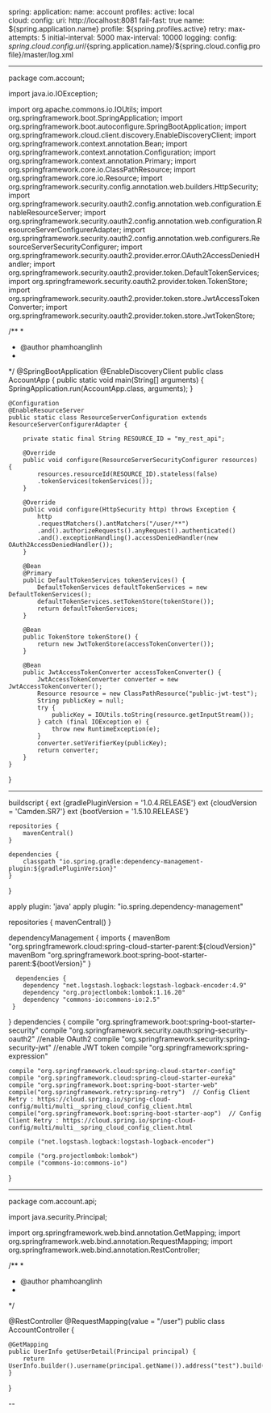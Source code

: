spring:
  application:
    name: account
  profiles:
    active: local  
  cloud: 
    config: 
      uri: http://localhost:8081
      fail-fast: true
      name: ${spring.application.name}
      profile: ${spring.profiles.active}
      retry: 
        max-attempts: 5
        initial-interval: 5000
        max-interval: 10000
logging:
  config: ${spring.cloud.config.uri}/${spring.application.name}/${spring.cloud.config.profile}/master/log.xml


----------


package com.account;

import java.io.IOException;

import org.apache.commons.io.IOUtils;
import org.springframework.boot.SpringApplication;
import org.springframework.boot.autoconfigure.SpringBootApplication;
import org.springframework.cloud.client.discovery.EnableDiscoveryClient;
import org.springframework.context.annotation.Bean;
import org.springframework.context.annotation.Configuration;
import org.springframework.context.annotation.Primary;
import org.springframework.core.io.ClassPathResource;
import org.springframework.core.io.Resource;
import org.springframework.security.config.annotation.web.builders.HttpSecurity;
import org.springframework.security.oauth2.config.annotation.web.configuration.EnableResourceServer;
import org.springframework.security.oauth2.config.annotation.web.configuration.ResourceServerConfigurerAdapter;
import org.springframework.security.oauth2.config.annotation.web.configurers.ResourceServerSecurityConfigurer;
import org.springframework.security.oauth2.provider.error.OAuth2AccessDeniedHandler;
import org.springframework.security.oauth2.provider.token.DefaultTokenServices;
import org.springframework.security.oauth2.provider.token.TokenStore;
import org.springframework.security.oauth2.provider.token.store.JwtAccessTokenConverter;
import org.springframework.security.oauth2.provider.token.store.JwtTokenStore;

/**
 * 
 * @author phamhoanglinh
 *
 */
@SpringBootApplication
@EnableDiscoveryClient
public class AccountApp {
	public static void main(String[] arguments) {
        SpringApplication.run(AccountApp.class, arguments);
    }
	
	@Configuration
	@EnableResourceServer
	public static class ResourceServerConfiguration extends ResourceServerConfigurerAdapter {
	 
	    private static final String RESOURCE_ID = "my_rest_api";
	     
	    @Override
	    public void configure(ResourceServerSecurityConfigurer resources) {
	        resources.resourceId(RESOURCE_ID).stateless(false)
	        .tokenServices(tokenServices());
	    }
	 
	    @Override
	    public void configure(HttpSecurity http) throws Exception {
	    	http
			.requestMatchers().antMatchers("/user/**")
			.and().authorizeRequests().anyRequest().authenticated()
			.and().exceptionHandling().accessDeniedHandler(new OAuth2AccessDeniedHandler());
	    }
	    
	    @Bean
	    @Primary
	    public DefaultTokenServices tokenServices() {
	        DefaultTokenServices defaultTokenServices = new DefaultTokenServices();
	        defaultTokenServices.setTokenStore(tokenStore());
	        return defaultTokenServices;
	    }
	    
	    @Bean
	    public TokenStore tokenStore() {
	        return new JwtTokenStore(accessTokenConverter());
	    }
	    
	    @Bean
	    public JwtAccessTokenConverter accessTokenConverter() {
	        JwtAccessTokenConverter converter = new JwtAccessTokenConverter();
	        Resource resource = new ClassPathResource("public-jwt-test");
	        String publicKey = null;
	        try {
	            publicKey = IOUtils.toString(resource.getInputStream());
	        } catch (final IOException e) {
	            throw new RuntimeException(e);
	        }
	        converter.setVerifierKey(publicKey);
	        return converter;
	    }
	}
}

------

buildscript {
	ext {gradlePluginVersion = '1.0.4.RELEASE'}
	ext {cloudVersion = 'Camden.SR7'}
	ext {bootVersion = '1.5.10.RELEASE'}
	
	repositories {
		mavenCentral()
    }
	
    dependencies {
        classpath "io.spring.gradle:dependency-management-plugin:${gradlePluginVersion}"
    }
}

apply plugin: 'java'
apply plugin: "io.spring.dependency-management"

repositories {
    mavenCentral()
}

dependencyManagement {
     imports {
          mavenBom "org.springframework.cloud:spring-cloud-starter-parent:${cloudVersion}"
          mavenBom "org.springframework.boot:spring-boot-starter-parent:${bootVersion}"
     }
     
      dependencies {
     	dependency "net.logstash.logback:logstash-logback-encoder:4.9"
     	dependency "org.projectlombok:lombok:1.16.20"
     	dependency "commons-io:commons-io:2.5"
     }
}
dependencies {
	compile "org.springframework.boot:spring-boot-starter-security"
	compile "org.springframework.security.oauth:spring-security-oauth2" //enable OAuth2
	compile "org.springframework.security:spring-security-jwt" //enable JWT token
	compile "org.springframework:spring-expression"
	
	compile "org.springframework.cloud:spring-cloud-starter-config"
	compile "org.springframework.cloud:spring-cloud-starter-eureka"
    compile "org.springframework.boot:spring-boot-starter-web"
    compile("org.springframework.retry:spring-retry")  // Config Client Retry : https://cloud.spring.io/spring-cloud-config/multi/multi__spring_cloud_config_client.html
    compile("org.springframework.boot:spring-boot-starter-aop")  // Config Client Retry : https://cloud.spring.io/spring-cloud-config/multi/multi__spring_cloud_config_client.html
    
    compile ("net.logstash.logback:logstash-logback-encoder")
    
    compile ("org.projectlombok:lombok")
    compile ("commons-io:commons-io")
} 

---

package com.account.api;

import java.security.Principal;

import org.springframework.web.bind.annotation.GetMapping;
import org.springframework.web.bind.annotation.RequestMapping;
import org.springframework.web.bind.annotation.RestController;

/**
 * 
 * @author phamhoanglinh
 *
 */

@RestController
@RequestMapping(value = "/user")
public class AccountController {

	@GetMapping
	public UserInfo getUserDetail(Principal principal) {
		return UserInfo.builder().username(principal.getName()).address("test").build();
	}
}


--
